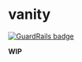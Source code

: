 # vanity

[![GuardRails badge](https://badges.production.guardrails.io/moul/vanity.svg)](https://www.guardrails.io)

**WIP**
